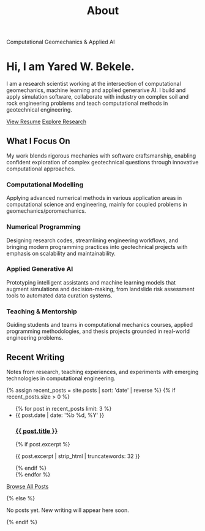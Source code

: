 ﻿---
layout: default
title: About
permalink: /
page_class: home
show_title: false
---

<div class="hero">
  <p class="hero-eyebrow">Computational Geomechanics & Applied AI</p>
  <h1 class="hero-title">Hi, I am Yared W. Bekele.</h1>
  <p class="hero-summary">I am a research scientist working at the intersection of computational geomechanics, machine learning and applied generarive AI. I build and apply simulation software, collaborate with industry on complex soil and rock engineering problems and teach computational methods in geotechnical engineering.</p>
  <div class="hero-actions">
    <a class="button" href="{{ '/resume/' | relative_url }}">View Resume</a>
    <a class="button button--ghost" href="{{ '/research/' | relative_url }}">Explore Research</a>
  </div>
</div>

<section class="section">
  <h2 class="section-title">What I Focus On</h2>
  <p class="section-lead">My work blends rigorous mechanics with software craftsmanship, enabling confident exploration of complex geotechnical questions through innovative computational approaches.</p>
  <div class="card-grid">
    <article class="card">
      <h3>Computational Modelling</h3>
      <p>Applying advanced numerical methods in various application areas in computational science and engineering, mainly for coupled problems in geomechanics/poromechanics.</p>
    </article>
    <article class="card">
      <h3>Numerical Programming</h3>
      <p>Designing research codes, streamlining engineering workflows, and bringing modern programming practices into geotechnical projects with emphasis on scalability and maintainability.</p>
    </article>
    <article class="card">
      <h3>Applied Generative AI</h3>
      <p>Prototyping intelligent assistants and machine learning models that augment simulations and decision-making, from landslide risk assessment tools to automated data curation systems.</p>
    </article>
    <article class="card">
      <h3>Teaching & Mentorship</h3>
      <p>Guiding students and teams in computational mechanics courses, applied programming methodologies, and thesis projects grounded in real-world engineering problems.</p>
    </article>
  </div>
</section>

<section class="section">
  <h2 class="section-title">Recent Writing</h2>
  <p class="section-lead">Notes from research, teaching experiences, and experiments with emerging technologies in computational engineering.
  </p>
  {% assign recent_posts = site.posts | sort: 'date' | reverse %}
  {% if recent_posts.size > 0 %}
  <ul class="post-list">
    {% for post in recent_posts limit: 3 %}
    <li>
      <article class="post-card">
        <time datetime="{{ post.date | date_to_xmlschema }}">{{ post.date | date: '%b %d, %Y' }}</time>
        <h3><a href="{{ post.url | relative_url }}">{{ post.title }}</a></h3>
        {% if post.excerpt %}
        <p>{{ post.excerpt | strip_html | truncatewords: 32 }}</p>
        {% endif %}
      </article>
    </li>
    {% endfor %}
  </ul>
  <p class="section-cta"><a class="text-link" href="{{ '/blog/' | relative_url }}">Browse All Posts</a></p>
  {% else %}
  <p>No posts yet. New writing will appear here soon.</p>
  {% endif %}
</section>

